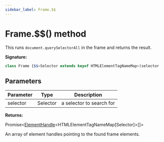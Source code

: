 ```yaml
---
sidebar_label: Frame.$$
---
```

# Frame.$$() method

This runs `document.querySelectorAll` in the frame and returns the result.

**Signature:**

```typescript
class Frame {$$<Selector extends keyof HTMLElementTagNameMap>(selector: Selector): Promise<ElementHandle<HTMLElementTagNameMap[Selector]>[]>;}
```

## Parameters

|  Parameter | Type | Description |
|  --- | --- | --- |
|  selector | Selector | a selector to search for |

**Returns:**

Promise&lt;[ElementHandle](./puppeteer.elementhandle.md)&lt;HTMLElementTagNameMap\[Selector\]&gt;\[\]&gt;

An array of element handles pointing to the found frame elements.

